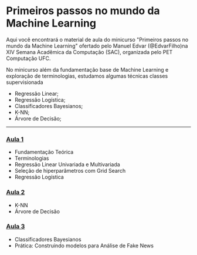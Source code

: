 # Primeiros passos no mundo da Machine Learning

Aqui você encontrará o material de aula do minicurso  "Primeiros passos no mundo da Machine Learning" ofertado pelo Manuel Edvar (@EdvarFilho)na XIV Semana Acadêmica da Computação (SAC), organizada pelo PET Computação UFC.

No minicurso além da fundamentação base de Machine Learning e exploração de terminologias, estudamos algumas técnicas classes supervisionada
- Regressão Linear;
- Regressão Logística;
- Classificadores Bayesianos;
- K-NN;
- Árvore de Decisão;

---

### [Aula 1](Aula01/)
- Fundamentação Teórica
- Terminologias
- Regressão Linear Univariada e Multivariada
- Seleção de hiperparâmetros com Grid Search
- Regressão Logística

###  [ Aula 2](Aula02/)
- K-NN
- Árvore de Decisão

###  [Aula 3](Aula03/)
- Classificadores Bayesianos
- Prática: Construindo modelos para Análise de Fake News